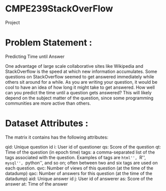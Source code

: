# CMPE239StackOverFlow
Project

# Problem Statement :
Predicting Time until Answer

One advantage of large scale collaborative sites like Wikipedia and StackOverflow is the speed at which new information accumulates. Some questions on StackOverflow seemed to get answered immediately while others sit around for a while. As you are writing your question, it would be cool to have an idea of how long it might take to get answered. How well can you predict the time until a question gets answered? This will likely depend on the subject matter of the question, since some programming communities are more active than others.

# Dataset Attributes :
The matrix it contains has the following attributes:

qid: Unique question id
i: User id of questioner
qs: Score of the question
qt: Time of the question (in epoch time)
tags: a comma-separated list of the tags associated with the question. Examples of tags are ``html'', ``R'', ``mysql'', ``python'', and so on; often between two and six tags are used on each question.
qvc: Number of views of this question (at the time of the datadump)
qac: Number of answers for this question (at the time of the datadump)
aid: Unique answer id
j: User id of answerer
as: Score of the answer
at: Time of the answer